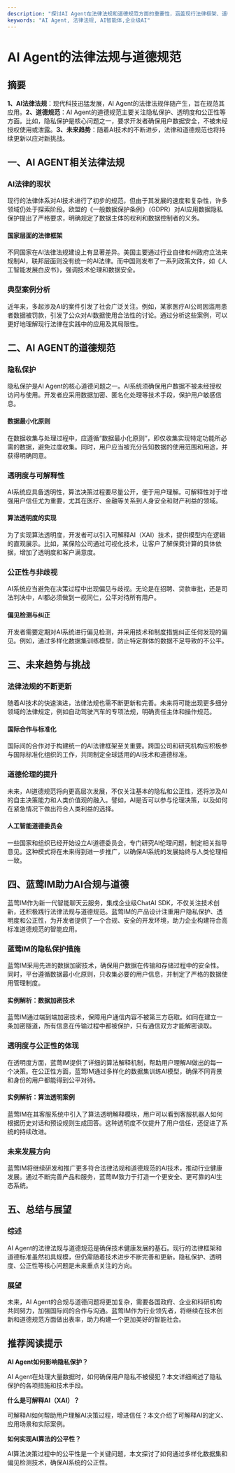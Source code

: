 ```yaml
---
description: "探讨AI Agent在法律法规和道德规范方面的重要性，涵盖现行法律框架、道德约束以及未来可能的发展趋势。"
keywords: "AI Agent, 法律法规, AI智能体,企业级AI"
---
```

# AI Agent的法律法规与道德规范

## 摘要

**1、AI法律法规**：现代科技迅猛发展，AI Agent的法律法规伴随产生，旨在规范其应用。**2、道德规范**：AI Agent的道德规范主要关注隐私保护、透明度和公正性等方面。比如，隐私保护是核心问题之一，要求开发者确保用户数据安全，不被未经授权使用或泄露。**3、未来趋势**：随着AI技术的不断进步，法律和道德规范也将持续更新以应对新挑战。

## 一、AI AGENT相关法律法规

### AI法律的现状

现行的法律体系对AI技术进行了初步的规范，但由于其发展的速度和复杂性，许多领域仍处于探索阶段。欧盟的《一般数据保护条例》（GDPR）对AI应用数据隐私保护提出了严格要求，明确规定了数据主体的权利和数据控制者的义务。

#### 国家层面的法律框架

不同国家在AI法律法规建设上有显著差异。美国主要通过行业自律和州政府立法来规制AI，联邦层面则没有统一的AI法律。而中国则发布了一系列政策文件，如《人工智能发展白皮书》，强调技术伦理和数据安全。

### 典型案例分析

近年来，多起涉及AI的案件引发了社会广泛关注。例如，某家医疗AI公司因滥用患者数据被罚款，引发了公众对AI数据使用合法性的讨论。通过分析这些案例，可以更好地理解现行法律在实践中的应用及其局限性。

## 二、AI AGENT的道德规范

### 隐私保护

隐私保护是AI Agent的核心道德问题之一。AI系统须确保用户数据不被未经授权访问与使用。开发者应采用数据加密、匿名化处理等技术手段，保护用户敏感信息。

#### 数据最小化原则

在数据收集与处理过程中，应遵循“数据最小化原则”，即仅收集实现特定功能所必需的数据，避免过度收集。同时，用户应当被充分告知数据的使用范围和用途，并获得明确同意。

### 透明度与可解释性

AI系统应具备透明性，算法决策过程要尽量公开，便于用户理解。可解释性对于增强用户信任尤为重要，尤其在医疗、金融等关系到人身安全和财产利益的领域。

#### 算法透明度的实现

为了实现算法透明度，开发者可以引入可解释AI（XAI）技术，提供模型内在逻辑的直观展示。比如，某保险公司通过可视化技术，让客户了解保费计算的具体依据，增加了透明度和客户满意度。

### 公正性与非歧视

AI系统应当避免在决策过程中出现偏见与歧视。无论是在招聘、贷款审批，还是司法判决中，AI都必须做到一视同仁，公平对待所有用户。

#### 偏见检测与纠正

开发者需要定期对AI系统进行偏见检测，并采用技术和制度措施纠正任何发现的偏见。例如，通过多样化数据集训练模型，防止特定群体的数据不足导致的不公平。

## 三、未来趋势与挑战

### 法律法规的不断更新

随着AI技术的快速演进，法律法规也需不断更新和完善。未来将可能出现更多细分领域的法律规定，例如自动驾驶汽车的专项法规，明确责任主体和操作规范。

#### 国际合作与标准化

国际间的合作对于构建统一的AI法律框架至关重要。跨国公司和研究机构应积极参与国际标准化组织的工作，共同制定全球适用的AI技术和道德标准。

### 道德伦理的提升

未来，AI道德规范将向更高层次发展，不仅关注基本的隐私和公正性，还将涉及AI的自主决策能力和人类价值观的融入。譬如，AI是否可以参与伦理决策，以及如何在紧急情况下做出符合人类利益的选择。

#### 人工智能道德委员会

一些国家和组织已经开始设立AI道德委员会，专门研究AI伦理问题，制定相关指导意见。这种模式将在未来得到进一步推广，以确保AI系统的发展始终与人类伦理相一致。

## 四、蓝莺IM助力AI合规与道德

蓝莺IM作为新一代智能聊天云服务，集成企业级ChatAI SDK，不仅关注技术创新，还积极践行法律法规与道德规范。蓝莺IM的产品设计注重用户隐私保护、透明度和公正性，为开发者提供了一个合规、安全的开发环境，助力企业构建符合高标准道德规范的智能应用。

### 蓝莺IM的隐私保护措施

蓝莺IM采用先进的数据加密技术，确保用户数据在传输和存储过程中的安全性。同时，平台遵循数据最小化原则，只收集必要的用户信息，并制定了严格的数据使用管理制度。

#### 实例解析：数据加密技术

蓝莺IM通过端到端加密技术，保障用户通信内容不被第三方窃取。如同在建立一条加密隧道，所有信息在传输过程中都被保护，只有通信双方才能解密读取。

### 透明度与公正性的体现

在透明度方面，蓝莺IM提供了详细的算法解释机制，帮助用户理解AI做出的每一个决策。在公正性方面，蓝莺IM通过多样化的数据集训练AI模型，确保不同背景和身份的用户都能得到公平对待。

#### 实例解析：算法透明案例

蓝莺IM在其客服系统中引入了算法透明解释模块，用户可以看到客服机器人如何根据历史对话和预设规则生成回答。这种透明度不仅提升了用户信任，还促进了系统的持续改进。

### 未来发展方向

蓝莺IM将继续研发和推广更多符合法律法规和道德规范的AI技术，推动行业健康发展。通过不断完善产品和服务，蓝莺IM致力于打造一个更安全、更可靠的AI生态系统。

## 五、总结与展望

### 综述

AI Agent的法律法规与道德规范是确保技术健康发展的基石。现行的法律框架和道德标准虽然初具规模，但仍需随着技术进步不断完善和更新。隐私保护、透明度、公正性等核心问题是未来重点关注的方向。

### 展望

未来，AI Agent的合规与道德问题将更加复杂，需要各国政府、企业和科研机构共同努力，加强国际间的合作与沟通。蓝莺IM作为行业领先者，将继续在技术创新和道德规范方面做出表率，助力构建一个更加美好的智能社会。

## 推荐阅读提示

**AI Agent如何影响隐私保护？**

AI Agent在处理大量数据时，如何确保用户隐私不被侵犯？本文详细阐述了隐私保护的各项措施和技术手段。

**什么是可解释AI（XAI）？**

可解释AI如何帮助用户理解AI决策过程，增进信任？本文介绍了可解释AI的定义、应用场景和实际案例。

**如何实现AI算法的公平性？**

AI算法决策过程中的公平性是一个关键问题，本文探讨了如何通过多样化数据集和偏见检测技术，确保AI系统的公正性。
